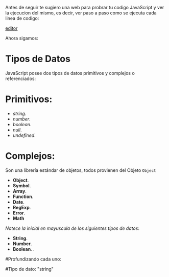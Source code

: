 Antes de seguir te sugiero una web para probrar tu codigo JavaScript y ver la ejecucion del mismo, es decir, ver paso a paso como se ejecuta cada linea de codigo:

[editor](http://www.pythontutor.com/visualize.html#mode=edit)

Ahora sigamos:

# Tipos de Datos

JavaScript posee dos tipos de datos primitivos y complejos o referenciados:

# Primitivos:

- *string*.
- *number*.
- *boolean*.
- *null*.
- *undefined*.

# Complejos:
Son una librería estándar de objetos, todos provienen del Objeto ```Object```

- **Object**.
- **Symbol**.
- **Array**.
- **Function**.
- **Date**.
- **RegExp**.
- **Error**.
- **Math**

*Notece la inicial en mayuscula de los siguientes tipos de datos*:

- **String**.
- **Number**.
- **Boolean**.
.

#Profundizando cada uno:

#Tipo de dato: "string"
